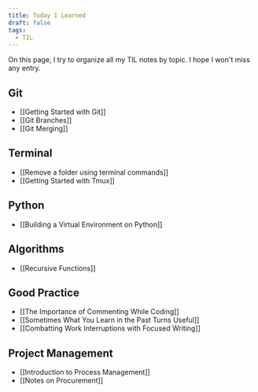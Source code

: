 ```yaml
---
title: Today I Learned
draft: false
tags:
  - TIL
---
```

On this page, I try to organize all my TIL notes by topic. I hope I won't miss any entry.

## Git
- [[Getting Started with Git]]
- [[Git Branches]]
- [[Git Merging]]

## Terminal
- [[Remove a folder using terminal commands]]
- [[Getting Started with Tmux]]

## Python
- [[Building a Virtual Environment on Python]]

## Algorithms
- [[Recursive Functions]]

## Good Practice
- [[The Importance of Commenting While Coding]]
- [[Sometimes What You Learn in the Past Turns Useful]]
- [[Combatting Work Interruptions with Focused Writing]]

## Project Management
- [[Introduction to Process Management]]
- [[Notes on Procurement]]
